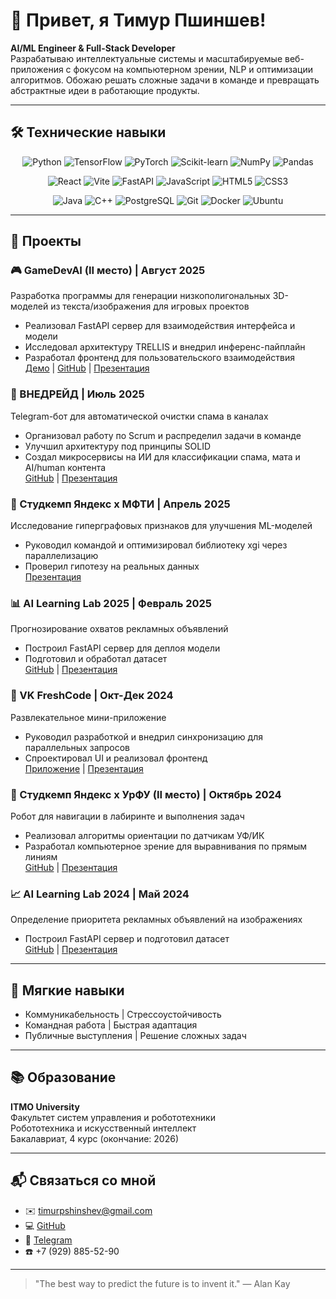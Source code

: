 # 👋 Привет, я Тимур Пшиншев!

**AI/ML Engineer & Full-Stack Developer**  
Разрабатываю интеллектуальные системы и масштабируемые веб-приложения с фокусом на компьютерном зрении, NLP и оптимизации алгоритмов. Обожаю решать сложные задачи в команде и превращать абстрактные идеи в работающие продукты.

---

## 🛠️ Технические навыки

<div align="center">
  
  ![Python](https://img.shields.io/badge/Python-3776AB?style=for-the-badge&logo=python&logoColor=white)
  ![TensorFlow](https://img.shields.io/badge/TensorFlow-FF6F00?style=for-the-badge&logo=tensorflow&logoColor=white)
  ![PyTorch](https://img.shields.io/badge/PyTorch-EE4C2C?style=for-the-badge&logo=pytorch&logoColor=white)
  ![Scikit-learn](https://img.shields.io/badge/scikit--learn-F7931E?style=for-the-badge&logo=scikit-learn&logoColor=white)
  ![NumPy](https://img.shields.io/badge/NumPy-013243?style=for-the-badge&logo=numpy&logoColor=white)
  ![Pandas](https://img.shields.io/badge/Pandas-150458?style=for-the-badge&logo=pandas&logoColor=white)

  ![React](https://img.shields.io/badge/React-61DAFB?style=for-the-badge&logo=react&logoColor=black)
  ![Vite](https://img.shields.io/badge/Vite-646CFF?style=for-the-badge&logo=vite&logoColor=white)
  ![FastAPI](https://img.shields.io/badge/FastAPI-009688?style=for-the-badge&logo=fastapi&logoColor=white)
  ![JavaScript](https://img.shields.io/badge/JavaScript-F7DF1E?style=for-the-badge&logo=javascript&logoColor=black)
  ![HTML5](https://img.shields.io/badge/HTML5-E34F26?style=for-the-badge&logo=html5&logoColor=white)
  ![CSS3](https://img.shields.io/badge/CSS3-1572B6?style=for-the-badge&logo=css3&logoColor=white)

  ![Java](https://img.shields.io/badge/Java-007396?style=for-the-badge&logo=java&logoColor=white)
  ![C++](https://img.shields.io/badge/C%2B%2B-00599C?style=for-the-badge&logo=c%2B%2B&logoColor=white)
  ![PostgreSQL](https://img.shields.io/badge/PostgreSQL-4169E1?style=for-the-badge&logo=postgresql&logoColor=white)
  ![Git](https://img.shields.io/badge/Git-F05032?style=for-the-badge&logo=git&logoColor=white)
  ![Docker](https://img.shields.io/badge/Docker-2496ED?style=for-the-badge&logo=docker&logoColor=white)
  ![Ubuntu](https://img.shields.io/badge/Ubuntu-E95420?style=for-the-badge&logo=ubuntu&logoColor=white)

</div>

---

## 🌟 Проекты

### 🎮 GameDevAI (II место) | Август 2025
Разработка программы для генерации низкополигональных 3D-моделей из текста/изображения для игровых проектов  
- Реализовал FastAPI сервер для взаимодействия интерфейса и модели  
- Исследовал архитектуру TRELLIS и внедрил инференс-пайплайн  
- Разработал фронтенд для пользовательского взаимодействия  
[Демо](link) | [GitHub](link) | [Презентация](link)

### 🤖 ВНЕДРЕЙД | Июль 2025
Telegram-бот для автоматической очистки спама в каналах  
- Организовал работу по Scrum и распределил задачи в команде  
- Улучшил архитектуру под принципы SOLID  
- Создал микросервисы на ИИ для классификации спама, мата и AI/human контента  
[GitHub](link) | [Презентация](link)

### 🚀 Студкемп Яндекс x МФТИ | Апрель 2025
Исследование гиперграфовых признаков для улучшения ML-моделей  
- Руководил командой и оптимизировал библиотеку xgi через параллелизацию  
- Проверил гипотезу на реальных данных  
[Презентация](link)

### 📊 AI Learning Lab 2025 | Февраль 2025
Прогнозирование охватов рекламных объявлений  
- Построил FastAPI сервер для деплоя модели  
- Подготовил и обработал датасет  
[GitHub](link) | [Презентация](link)

### 🎨 VK FreshCode | Окт-Дек 2024
Развлекательное мини-приложение  
- Руководил разработкой и внедрил синхронизацию для параллельных запросов  
- Спроектировал UI и реализовал фронтенд  
[Приложение](link) | [Презентация](link)

### 🤖 Студкемп Яндекс x УрФУ (II место) | Октябрь 2024
Робот для навигации в лабиринте и выполнения задач  
- Реализовал алгоритмы ориентации по датчикам УФ/ИК  
- Разработал компьютерное зрение для выравнивания по прямым линиям  
[GitHub](link) | [Презентация](link)

### 📈 AI Learning Lab 2024 | Май 2024
Определение приоритета рекламных объявлений на изображениях  
- Построил FastAPI сервер и подготовил датасет  
[GitHub](link) | [Презентация](link)

---

## 💬 Мягкие навыки
- Коммуникабельность | Стрессоустойчивость  
- Командная работа | Быстрая адаптация  
- Публичные выступления | Решение сложных задач

---

## 📚 Образование
**ITMO University**  
Факультет систем управления и робототехники  
Робототехника и искусственный интеллект  
Бакалавриат, 4 курс (окончание: 2026)

---

## 📬 Связаться со мной
- ✉️ [timurpshinshev@gmail.com](mailto:timurpshinshev@gmail.com)
- 💻 [GitHub](https://github.com/TimurPshITMO)
- 📱 [Telegram](https://t.me/annoying_rusk)
- ☎️ +7 (929) 885-52-90

---

> "The best way to predict the future is to invent it." — Alan Kay
